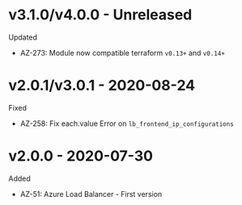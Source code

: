 # v3.1.0/v4.0.0 - Unreleased

Updated
  * AZ-273: Module now compatible terraform `v0.13+` and `v0.14+`

# v2.0.1/v3.0.1 - 2020-08-24

Fixed
  * AZ-258: Fix each.value Error on `lb_frontend_ip_configurations`
  
# v2.0.0 - 2020-07-30

Added
  * AZ-51: Azure Load Balancer - First version
